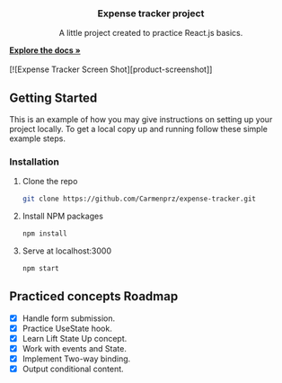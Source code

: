 <h3 align="center">Expense tracker project</h3>

<p align="center">
    A little project created to practice React.js basics.
</p>
<a href="https://github.com/Carmenprz/expense-tracker"><strong>Explore the docs »</strong></a>
<br />
<br />
[![Expense Tracker Screen Shot][product-screenshot]]
<br />

## Getting Started

This is an example of how you may give instructions on setting up your project locally.
To get a local copy up and running follow these simple example steps.

### Installation

1. Clone the repo
   ```sh
   git clone https://github.com/Carmenprz/expense-tracker.git
   ```
2. Install NPM packages
   ```sh
   npm install
   ```
3. Serve at localhost:3000
   ```sh
   npm start
   ```

## Practiced concepts Roadmap

- [x] Handle form submission.
- [x] Practice UseState hook.
- [x] Learn Lift State Up concept.
- [X] Work with events and State.
- [x] Implement Two-way binding.
- [x] Output conditional content.

[product-screenshot]: public/screenshot.png
